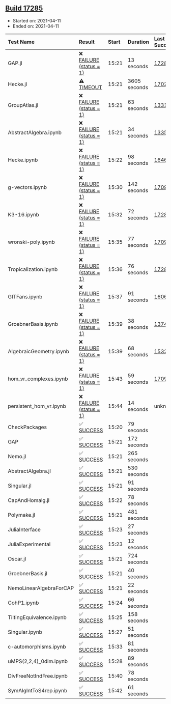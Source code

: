 ## [Build 17285](https://oscarci.mathematik.uni-kl.de/job/oscar/17285/)

* Started on: 2021-04-11
* Ended on: 2021-04-11

| Test Name    | Result | Start | Duration | Last Success | First Failure |
|:-------------|:-------|:------|:---------|:-------------|:--------------|
| GAP.jl | ❌ [FAILURE (status = 1)](https://oscarci.mathematik.uni-kl.de/job/oscar/17285/artifact/logs/build-17285/GAP.jl.log) | 15:21 | 13 seconds | [17284](https://oscarci.mathematik.uni-kl.de/job/oscar/17284/) | [17285](https://oscarci.mathematik.uni-kl.de/job/oscar/17285/) |
| Hecke.jl | ⚠ [TIMEOUT](https://oscarci.mathematik.uni-kl.de/job/oscar/17285/artifact/logs/build-17285/Hecke.jl.log) | 15:21 | 3605 seconds | [17022](https://oscarci.mathematik.uni-kl.de/job/oscar/17022/) | [17023](https://oscarci.mathematik.uni-kl.de/job/oscar/17023/) |
| GroupAtlas.jl | ❌ [FAILURE (status = 1)](https://oscarci.mathematik.uni-kl.de/job/oscar/17285/artifact/logs/build-17285/GroupAtlas.jl.log) | 15:21 | 63 seconds | [13311](https://oscarci.mathematik.uni-kl.de/job/oscar/13311/) | [13312](https://oscarci.mathematik.uni-kl.de/job/oscar/13312/) |
| AbstractAlgebra.ipynb | ❌ [FAILURE (status = 1)](https://oscarci.mathematik.uni-kl.de/job/oscar/17285/artifact/logs/build-17285/AbstractAlgebra.ipynb.log) | 15:21 | 34 seconds | [13355](https://oscarci.mathematik.uni-kl.de/job/oscar/13355/) | [13356](https://oscarci.mathematik.uni-kl.de/job/oscar/13356/) |
| Hecke.ipynb | ❌ [FAILURE (status = 1)](https://oscarci.mathematik.uni-kl.de/job/oscar/17285/artifact/logs/build-17285/Hecke.ipynb.log) | 15:22 | 98 seconds | [16463](https://oscarci.mathematik.uni-kl.de/job/oscar/16463/) | [16464](https://oscarci.mathematik.uni-kl.de/job/oscar/16464/) |
| g-vectors.ipynb | ❌ [FAILURE (status = 1)](https://oscarci.mathematik.uni-kl.de/job/oscar/17285/artifact/logs/build-17285/g-vectors.ipynb.log) | 15:30 | 142 seconds | [17099](https://oscarci.mathematik.uni-kl.de/job/oscar/17099/) | [17100](https://oscarci.mathematik.uni-kl.de/job/oscar/17100/) |
| K3-16.ipynb | ❌ [FAILURE (status = 1)](https://oscarci.mathematik.uni-kl.de/job/oscar/17285/artifact/logs/build-17285/K3-16.ipynb.log) | 15:32 | 72 seconds | [17284](https://oscarci.mathematik.uni-kl.de/job/oscar/17284/) | [17285](https://oscarci.mathematik.uni-kl.de/job/oscar/17285/) |
| wronski-poly.ipynb | ❌ [FAILURE (status = 1)](https://oscarci.mathematik.uni-kl.de/job/oscar/17285/artifact/logs/build-17285/wronski-poly.ipynb.log) | 15:35 | 77 seconds | [17098](https://oscarci.mathematik.uni-kl.de/job/oscar/17098/) | [17099](https://oscarci.mathematik.uni-kl.de/job/oscar/17099/) |
| Tropicalization.ipynb | ❌ [FAILURE (status = 1)](https://oscarci.mathematik.uni-kl.de/job/oscar/17285/artifact/logs/build-17285/Tropicalization.ipynb.log) | 15:36 | 76 seconds | [17282](https://oscarci.mathematik.uni-kl.de/job/oscar/17282/) | [17283](https://oscarci.mathematik.uni-kl.de/job/oscar/17283/) |
| GITFans.ipynb | ❌ [FAILURE (status = 1)](https://oscarci.mathematik.uni-kl.de/job/oscar/17285/artifact/logs/build-17285/GITFans.ipynb.log) | 15:37 | 91 seconds | [16068](https://oscarci.mathematik.uni-kl.de/job/oscar/16068/) | [16069](https://oscarci.mathematik.uni-kl.de/job/oscar/16069/) |
| GroebnerBasis.ipynb | ❌ [FAILURE (status = 1)](https://oscarci.mathematik.uni-kl.de/job/oscar/17285/artifact/logs/build-17285/GroebnerBasis.ipynb.log) | 15:39 | 38 seconds | [13748](https://oscarci.mathematik.uni-kl.de/job/oscar/13748/) | [13749](https://oscarci.mathematik.uni-kl.de/job/oscar/13749/) |
| AlgebraicGeometry.ipynb | ❌ [FAILURE (status = 1)](https://oscarci.mathematik.uni-kl.de/job/oscar/17285/artifact/logs/build-17285/AlgebraicGeometry.ipynb.log) | 15:39 | 68 seconds | [15322](https://oscarci.mathematik.uni-kl.de/job/oscar/15322/) | [15323](https://oscarci.mathematik.uni-kl.de/job/oscar/15323/) |
| hom_vr_complexes.ipynb | ❌ [FAILURE (status = 1)](https://oscarci.mathematik.uni-kl.de/job/oscar/17285/artifact/logs/build-17285/hom_vr_complexes.ipynb.log) | 15:43 | 59 seconds | [17099](https://oscarci.mathematik.uni-kl.de/job/oscar/17099/) | [17100](https://oscarci.mathematik.uni-kl.de/job/oscar/17100/) |
| persistent_hom_vr.ipynb | ❌ [FAILURE (status = 1)](https://oscarci.mathematik.uni-kl.de/job/oscar/17285/artifact/logs/build-17285/persistent_hom_vr.ipynb.log) | 15:44 | 14 seconds | unknown | unknown |
| CheckPackages | ✅ [SUCCESS](https://oscarci.mathematik.uni-kl.de/job/oscar/17285/artifact/logs/build-17285/CheckPackages.log) | 15:20 | 79 seconds |  |  |
| GAP | ✅ [SUCCESS](https://oscarci.mathematik.uni-kl.de/job/oscar/17285/artifact/logs/build-17285/GAP.log) | 15:21 | 172 seconds |  |  |
| Nemo.jl | ✅ [SUCCESS](https://oscarci.mathematik.uni-kl.de/job/oscar/17285/artifact/logs/build-17285/Nemo.jl.log) | 15:21 | 265 seconds |  |  |
| AbstractAlgebra.jl | ✅ [SUCCESS](https://oscarci.mathematik.uni-kl.de/job/oscar/17285/artifact/logs/build-17285/AbstractAlgebra.jl.log) | 15:21 | 530 seconds |  |  |
| Singular.jl | ✅ [SUCCESS](https://oscarci.mathematik.uni-kl.de/job/oscar/17285/artifact/logs/build-17285/Singular.jl.log) | 15:21 | 91 seconds |  |  |
| CapAndHomalg.jl | ✅ [SUCCESS](https://oscarci.mathematik.uni-kl.de/job/oscar/17285/artifact/logs/build-17285/CapAndHomalg.jl.log) | 15:22 | 78 seconds |  |  |
| Polymake.jl | ✅ [SUCCESS](https://oscarci.mathematik.uni-kl.de/job/oscar/17285/artifact/logs/build-17285/Polymake.jl.log) | 15:21 | 481 seconds |  |  |
| JuliaInterface | ✅ [SUCCESS](https://oscarci.mathematik.uni-kl.de/job/oscar/17285/artifact/logs/build-17285/JuliaInterface.log) | 15:23 | 27 seconds |  |  |
| JuliaExperimental | ✅ [SUCCESS](https://oscarci.mathematik.uni-kl.de/job/oscar/17285/artifact/logs/build-17285/JuliaExperimental.log) | 15:23 | 12 seconds |  |  |
| Oscar.jl | ✅ [SUCCESS](https://oscarci.mathematik.uni-kl.de/job/oscar/17285/artifact/logs/build-17285/Oscar.jl.log) | 15:21 | 724 seconds |  |  |
| GroebnerBasis.jl | ✅ [SUCCESS](https://oscarci.mathematik.uni-kl.de/job/oscar/17285/artifact/logs/build-17285/GroebnerBasis.jl.log) | 15:21 | 40 seconds |  |  |
| NemoLinearAlgebraForCAP | ✅ [SUCCESS](https://oscarci.mathematik.uni-kl.de/job/oscar/17285/artifact/logs/build-17285/NemoLinearAlgebraForCAP.log) | 15:21 | 22 seconds |  |  |
| CohP1.ipynb | ✅ [SUCCESS](https://oscarci.mathematik.uni-kl.de/job/oscar/17285/artifact/logs/build-17285/CohP1.ipynb.log) | 15:24 | 66 seconds |  |  |
| TiltingEquivalence.ipynb | ✅ [SUCCESS](https://oscarci.mathematik.uni-kl.de/job/oscar/17285/artifact/logs/build-17285/TiltingEquivalence.ipynb.log) | 15:25 | 158 seconds |  |  |
| Singular.ipynb | ✅ [SUCCESS](https://oscarci.mathematik.uni-kl.de/job/oscar/17285/artifact/logs/build-17285/Singular.ipynb.log) | 15:27 | 51 seconds |  |  |
| c-automorphisms.ipynb | ✅ [SUCCESS](https://oscarci.mathematik.uni-kl.de/job/oscar/17285/artifact/logs/build-17285/c-automorphisms.ipynb.log) | 15:33 | 81 seconds |  |  |
| uMPS(2,2,4)_0dim.ipynb | ✅ [SUCCESS](https://oscarci.mathematik.uni-kl.de/job/oscar/17285/artifact/logs/build-17285/uMPS-2-2-4-_0dim.ipynb.log) | 15:28 | 89 seconds |  |  |
| DivFreeNotIndFree.ipynb | ✅ [SUCCESS](https://oscarci.mathematik.uni-kl.de/job/oscar/17285/artifact/logs/build-17285/DivFreeNotIndFree.ipynb.log) | 15:40 | 78 seconds |  |  |
| SymAlgIntToS4rep.ipynb | ✅ [SUCCESS](https://oscarci.mathematik.uni-kl.de/job/oscar/17285/artifact/logs/build-17285/SymAlgIntToS4rep.ipynb.log) | 15:42 | 61 seconds |  |  |
